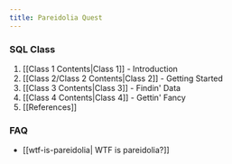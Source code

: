 ```yaml
---
title: Pareidolia Quest
---
```


### SQL Class

1. [[Class 1 Contents|Class 1]] - Introduction
2. [[Class 2/Class 2 Contents|Class 2]] - Getting Started
3. [[Class 3 Contents|Class 3]] - Findin' Data
4. [[Class 4 Contents|Class 4]] - Gettin' Fancy
5. [[References]]

### FAQ

- [[wtf-is-pareidolia| WTF is pareidolia?]]